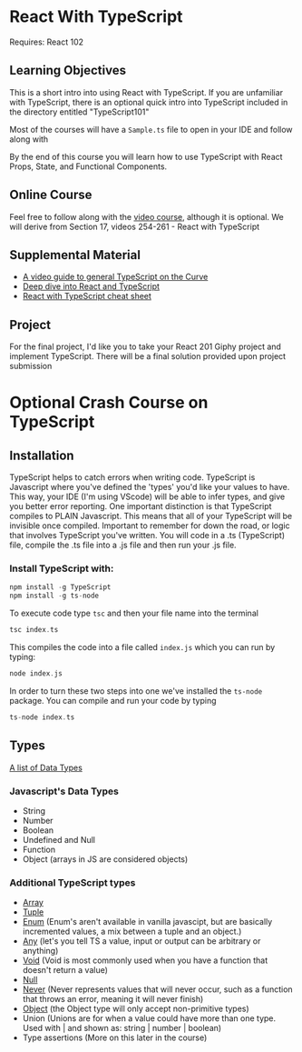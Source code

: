 # React With TypeScript

Requires: React 102

## Learning Objectives

This is a short intro into using React with TypeScript. If you are unfamiliar with TypeScript, there is an optional quick intro into TypeScript included in the directory entitled "TypeScript101"

Most of the courses will have a `Sample.ts` file to open in your IDE and follow along with

By the end of this course you will learn how to use TypeScript with React Props, State, and Functional Components.

## Online Course

Feel free to follow along with the [video course](https://redventures.udemy.com/course/TypeScript-the-complete-developers-guide/learn), although it is optional.
We will derive from Section 17, videos 254-261 - React with TypeScript

## Supplemental Material

- [A video guide to general TypeScript on the Curve](https://thecurve.redventures.com/share/asset/view/799)
- [Deep dive into React and TypeScript](https://basarat.gitbooks.io/TypeScript/docs/jsx/react.html)
- [React with TypeScript cheat sheet](https://github.com/TypeScript-cheatsheets/react-TypeScript-cheatsheet)

## Project

For the final project, I'd like you to take your React 201 Giphy project and implement TypeScript. There will be a final solution provided upon project submission

# Optional Crash Course on TypeScript

## Installation

TypeScript helps to catch errors when writing code.
TypeScript is Javascript where you've defined the 'types' you'd like your values to have.
This way, your IDE (I'm using VScode) will be able to infer types, and give you better error reporting.
One important distinction is that TypeScript compiles to PLAIN Javascript. This means that all of your TypeScript
will be invisible once compiled. Important to remember for down the road, or logic that involves TypeScript you've
written.
You will code in a .ts (TypeScript) file, compile the .ts file into a .js file and then run your .js file.

### Install TypeScript with:

```c
npm install -g TypeScript
npm install -g ts-node
```

To execute code type `tsc` and then your file name into the terminal

```c
tsc index.ts
```

This compiles the code into a file called `index.js` which you can run by typing:

```c
node index.js
```

In order to turn these two steps into one we've installed the `ts-node` package. You can compile and run your code by typing

```c
ts-node index.ts
```

## Types

[A list of Data Types](https://www.w3schools.com/js/js_datatypes.asp)

### Javascript's Data Types

- String
- Number
- Boolean
- Undefined and Null
- Function
- Object (arrays in JS are considered objects)

### Additional TypeScript types

- [Array](https://www.typescriptlang.org/docs/handbook/basic-types.html#array)
- [Tuple](https://www.typescriptlang.org/docs/handbook/basic-types.html#tuple)
- [Enum](https://www.typescriptlang.org/docs/handbook/basic-types.html#enum) (Enum's aren't available in vanilla javascipt, but are basically incremented values, a mix between a tuple and an object.)
- [Any](https://www.typescriptlang.org/docs/handbook/basic-types.html#any) (let's you tell TS a value, input or output can be arbitrary or anything)
- [Void](https://www.typescriptlang.org/docs/handbook/basic-types.html#void) (Void is most commonly used when you have a function that doesn't return a value)
- [Null](https://www.typescriptlang.org/docs/handbook/basic-types.html#null-and-undefined)
- [Never](https://www.typescriptlang.org/docs/handbook/basic-types.html#never) (Never represents values that will never occur, such as a function that throws an error, meaning it will never finish)
- [Object](https://www.typescriptlang.org/docs/handbook/basic-types.html#object) (the Object type will only accept non-primitive types)
- Union (Unions are for when a value could have more than one type. Used with | and shown as: string | number | boolean)
- Type assertions (More on this later in the course)
